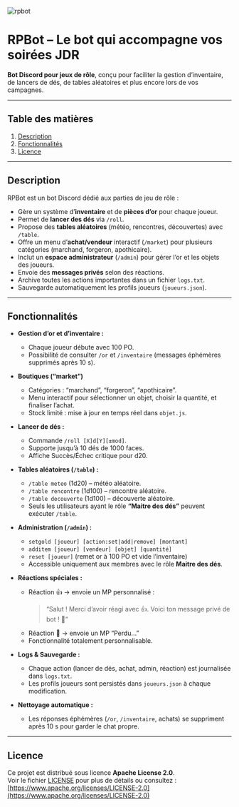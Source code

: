 
![rpbot](https://github.com/user-attachments/assets/7e2cc928-d0e7-43bd-bf3f-8615c679b90a)

# RPBot – Le bot qui accompagne vos soirées JDR

**Bot Discord pour jeux de rôle**, conçu pour faciliter la gestion d’inventaire, de lancers de dés, de tables aléatoires et plus encore lors de vos campagnes.

---

## Table des matières

1. [Description](#description)  
2. [Fonctionnalités](#fonctionnalités)  
3. [Licence](#licence)  

---

## Description

RPBot est un bot Discord dédié aux parties de jeu de rôle :

- Gère un système d’**inventaire** et de **pièces d’or** pour chaque joueur.  
- Permet de **lancer des dés** via `/roll`.  
- Propose des **tables aléatoires** (météo, rencontres, découvertes) avec `/table`.  
- Offre un menu d’**achat/vendeur** interactif (`/market`) pour plusieurs catégories (marchand, forgeron, apothicaire).  
- Inclut un **espace administrateur** (`/admin`) pour gérer l’or et les objets des joueurs.  
- Envoie des **messages privés** selon des réactions.  
- Archive toutes les actions importantes dans un fichier `logs.txt`.  
- Sauvegarde automatiquement les profils joueurs (`joueurs.json`).  

---

## Fonctionnalités

- **Gestion d’or et d’inventaire :**  
  - Chaque joueur débute avec 100 PO.  
  - Possibilité de consulter `/or` et `/inventaire` (messages éphémères supprimés après 10 s).  

- **Boutiques (“market”)**  
  - Catégories : “marchand”, “forgeron”, “apothicaire”.  
  - Menu interactif pour sélectionner un objet, choisir la quantité, et finaliser l’achat.  
  - Stock limité : mise à jour en temps réel dans `objet.js`.  

- **Lancer de dés :**  
  - Commande `/roll [X]d[Y][±mod]`.  
  - Supporte jusqu’à 10 dés de 1000 faces.  
  - Affiche Succès/Échec critique pour d20.  

- **Tables aléatoires (`/table`) :**  
  - `/table meteo` (1d20) – météo aléatoire.  
  - `/table rencontre` (1d100) – rencontre aléatoire.  
  - `/table decouverte` (1d100) – découverte aléatoire.  
  - Seuls les utilisateurs ayant le rôle **“Maitre des dés”** peuvent exécuter `/table`.  

- **Administration (`/admin`) :**  
  - `setgold [joueur] [action:set|add|remove] [montant]`  
  - `additem [joueur] [vendeur] [objet] [quantité]`  
  - `reset [joueur]` (remet or à 100 PO et vide l’inventaire)  
  - Accessible uniquement aux membres avec le rôle **Maitre des dés**.  

- **Réactions spéciales :**  
  - Réaction 👍 → envoie un MP personnalisé :  
    > “Salut ! Merci d’avoir réagi avec 👍. Voici ton message privé de bot ! 🎉”  
  - Réaction 💩 → envoie un MP “Perdu...”
  - Fonctionnalité totalement personnalisable. 

- **Logs & Sauvegarde :**  
  - Chaque action (lancer de dés, achat, admin, réaction) est journalisée dans `logs.txt`.  
  - Les profils joueurs sont persistés dans `joueurs.json` à chaque modification.  

- **Nettoyage automatique :**  
  - Les réponses éphémères (`/or`, `/inventaire`, achats) se suppriment après 10 s pour garder le chat propre.  

---

## Licence

Ce projet est distribué sous licence **Apache License 2.0**.  
Voir le fichier [LICENSE](LICENSE) pour plus de détails ou consultez :  
[https://www.apache.org/licenses/LICENSE-2.0](https://www.apache.org/licenses/LICENSE-2.0)
